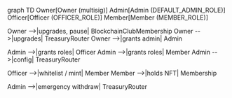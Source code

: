 graph TD
  Owner[Owner (multisig)]
  Admin[Admin (DEFAULT_ADMIN_ROLE)]
  Officer[Officer (OFFICER_ROLE)]
  Member[Member (MEMBER_ROLE)]

  Owner -->|upgrades, pause| BlockchainClubMembership
  Owner -->|upgrades| TreasuryRouter
  Owner -->|grants admin| Admin

  Admin -->|grants roles| Officer
  Admin -->|grants roles| Member
  Admin -->|config| TreasuryRouter

  Officer -->|whitelist / mint| Member
  Member -->|holds NFT| Membership

  Admin -->|emergency withdraw| TreasuryRouter

